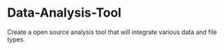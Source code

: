 # Data-Analysis-Tool
Create a open source analysis tool that will integrate various data and file types.
